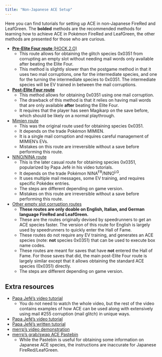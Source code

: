 ```yaml
---
title: "Non-Japanese ACE Setup"
---
```

Here you can find tutorials for setting up ACE in non-Japanese FireRed and LeafGreen. The **bolded** methods are the recommended methods for learning how to achieve ACE in Pokémon FireRed and LeafGreen, the other methods are presented for those who are curious.

*   [**Pre-Elite Four route** (HOCK 2.O)](./pre-e4-route.md)
    +   This route allows for obtaining the glitch species 0x0351 from corrupting an empty slot without needing mail words only available after beating the Elite Four.
    +   This method is slightly slower than the postgame method in that it uses two mail corruptions, one for the intermediate species, and one for the turning the intermediate species to 0x0351. The intermediate species will be EV trained in between the mail corruptions.
*   [**Post-Elite Four route**](./post-e4-route.md)
    +   This method allows for obtaining 0x0351 using one mail corruption.
    +   The drawback of this method is that it relies on having mail words that are only available **after** beating the Elite Four.
    +   It requires that the player has seen Magikarp on the save before, which should be likely on a normal playthrough.
*   [Mimien route](./mimien-route.md)
    +   This was the original route used for obtaining species 0x0351.
    +   It depends on the trade Pokémon MIMIEN.
    +   It is a single mail corruption and requires careful management of MIMIEN’s EVs.
    +   Mistakes on this route are irreversible without a save before performing this route.
*   [NINO/NINA route](./nino-nina-route.md)
    +   This is the later casual route for obtaining species 0x0351, popularized by Papa Jefé in his video tutorials.
    +   It depends on the trade Pokémon NINA<sup>FR</sup>/NINO<sup>LG</sup>.
    +   It uses multiple mail messages, some EV training, and requires specific Pokédex entries.
    +   The steps are different depending on game version.
    +   Mistakes on this route are irreversible without a save before performing this route.
*   [Other empty slot corruption routes](./other-empty-slot-routes.md)
    +   **These routes are only doable on English, Italian, and German language FireRed and LeafGreen.**
    +   These are the routes originally devised by speedrunners to get an ACE species faster. The version of this route for English is largely used by speedrunners to quickly enter the Hall of Fame.
    +   These routes do not require any EV training, and generates an ACE species (note: **not** species 0x0351) that can be used to execute box name codes.
    +   These routes are meant for saves that have **not** entered the Hall of Fame. For those saves that did, the main post-Elite Four route is largely similar except that it allows obtaining the standard ACE species (0x0351) directly.
    +   The steps are different depending on game version.

## Extra resources

*   [Papa Jefé’s video tutorial](https://www.youtube.com/watch?v=3jkcq8e9NO4&t)
    *   You do not need to watch the whole video, but the rest of the video contains examples of how ACE can be used along with extensively using mail #255 corruption (mail glitch) in unique ways.
*   [Papa Jefé’s video tutorial](https://www.youtube.com/watch?v=8d2kd2_iVps)
*   [Papa Jefé’s written tutorial](https://docs.google.com/document/d/1khCyziorop1M2AI0JNLSaMqK3fV_SfIXeSYmevQ3DfE/)
*   [merrp’s video demonstration](https://www.youtube.com/watch?v=yVhK4pLC9ac)
*   [merrp’s grab/swap ACE Pastebin](https://pastebin.com/pDXf5rGD)
    *   While the Pastebin is useful for obtaining some information on Japanese ACE species, the instructions are inaccurate for Japanese FireRed/LeafGreen.
